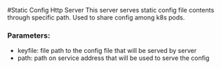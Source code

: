 #Static Config Http Server
This server serves static config file contents through specific path.
Used to share config among k8s pods.

### Parameters:
* keyfile: file path to the config file that will be served by server
* path: path on service address that will be used to serve the config
